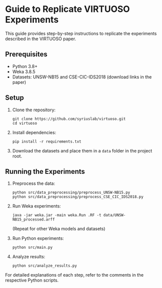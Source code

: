 # Guide to Replicate VIRTUOSO Experiments

This guide provides step-by-step instructions to replicate the experiments described in the VIRTUOSO paper.

## Prerequisites

- Python 3.8+
- Weka 3.8.5
- Datasets: UNSW-NB15 and CSE-CIC-IDS2018 (download links in the paper)

## Setup

1. Clone the repository:
   ```
   git clone https://github.com/syriuslab/virtuoso.git
   cd virtuoso
   ```

2. Install dependencies:
   ```
   pip install -r requirements.txt
   ```

3. Download the datasets and place them in a `data` folder in the project root.

## Running the Experiments

1. Preprocess the data:
   ```
   python src/data_preprocessing/preprocess_UNSW-NB15.py
   python src/data_preprocessing/preprocess_CSE_CIC_IDS2018.py
   ```

2. Run Weka experiments:
   ```
   java -jar weka.jar -main weka.Run .RF -t data/UNSW-NB15_processed.arff
   ```
   (Repeat for other Weka models and datasets)

3. Run Python experiments:
   ```
   python src/main.py
   ```

4. Analyze results:
   ```
   python src/analyze_results.py
   ```

For detailed explanations of each step, refer to the comments in the respective Python scripts.
